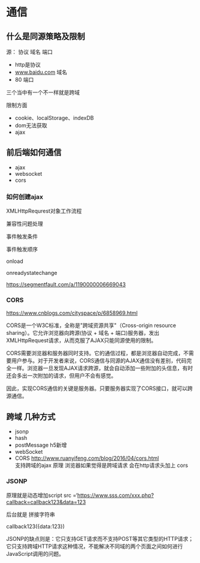 # 通信
## 什么是同源策略及限制

源： 协议 域名 端口

- http是协议
- www.baidu.com 域名
- 80 端口

三个当中有一个不一样就是跨域

限制方面
- cookie、localStorage、indexDB
- dom无法获取
- ajax

## 前后端如何通信

- ajax
- websocket
- cors

### 如何创建ajax

XMLHttpRequrest对象工作流程

兼容性问题处理

事件触发条件

事件触发顺序

   onload

   onreadystatechange

https://segmentfault.com/a/1190000006669043

### CORS

https://www.cnblogs.com/cityspace/p/6858969.html

CORS是一个W3C标准，全称是"跨域资源共享"（Cross-origin resource sharing）。它允许浏览器向跨源(协议 + 域名 + 端口)服务器，发出XMLHttpRequest请求，从而克服了AJAX只能同源使用的限制。

CORS需要浏览器和服务器同时支持。它的通信过程，都是浏览器自动完成，不需要用户参与。对于开发者来说，CORS通信与同源的AJAX通信没有差别，代码完全一样。浏览器一旦发现AJAX请求跨源，就会自动添加一些附加的头信息，有时还会多出一次附加的请求，但用户不会有感觉。

因此，实现CORS通信的关键是服务器。只要服务器实现了CORS接口，就可以跨源通信。


## 跨域 几种方式
- jsonp
- hash
- postMessage h5新增
- webSocket 
- CORS    http://www.ruanyifeng.com/blog/2016/04/cors.html    
  支持跨域的ajax
  原理 浏览器如果觉得是跨域请求 会在http请求头加上 cors

### JSONP
原理就是动态增加script src =‘https://www.sss.com/xxx.php?callback=callback123&data=123

后台就是 拼接字符串

callback123({data:123})

JSONP的缺点则是：它只支持GET请求而不支持POST等其它类型的HTTP请求；它只支持跨域HTTP请求这种情况，不能解决不同域的两个页面之间如何进行JavaScript调用的问题。